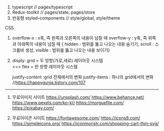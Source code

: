 1. typescript // pages/typescript
2. Redux-toolkit // pages/state, pages/store
3. 반응형 styled-components // style/global, style/theme


CSS

1. overflow-x : x축, 즉 왼쪽과 오른쪽의 내용이 넘칠 때
   overflow-y : y축, 즉 위쪽과 아래쪽의 내용이 넘칠 때
   { hidden : 범위를 뚫고 나오는 내용 숨기기,
     scroll : 스크롤바 생성,
     visible : 범위를 뚫고 나오는 내용 보이기}

2. disply: grid = 두 방향(가로,세로) 레이아웃 시스템    
    <=> flex = 한 방향 레이아웃 시스템
    
   justify-content :grid 전체에서의 변화
   justify-items : 하나의 grid에서의 변화
   //https://happygunja.tistory.com/107


-------------------------------------------------------
1. 무료이미지 사이트
https://unsplash.com/ 
https://www.behance.net/ 
https://www.pexels.com/ko-kr/ 
https://morguefile.com/ 
https://pixabay.com/

2. 무료아이콘 사이트
https://fontawesome.com/
https://icons8.com/
https://simpleicons.org/
https://iconmonstr.com/shopping-cart-thin-svg/